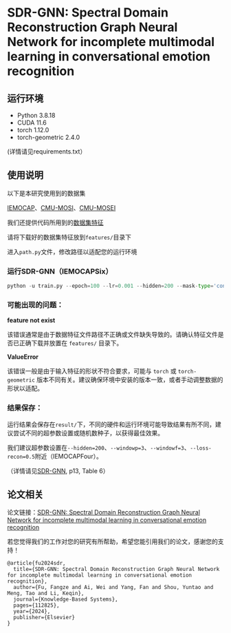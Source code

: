 # SDR-GNN: Spectral Domain Reconstruction Graph Neural Network for incomplete multimodal learning in conversational emotion recognition
## 运行环境
+ Python 3.8.18
+ CUDA 11.6
+ torch 1.12.0
+ torch-geometric 2.4.0

(详情请见requirements.txt）

## 使用说明
以下是本研究使用到的数据集

[IEMOCAP](https://sail.usc.edu/iemocap/index.html)、[CMU-MOSI](http://multicomp.cs.cmu.edu/resources/cmu-mosi-dataset/)、[CMU-MOSEI](http://multicomp.cs.cmu.edu/resources/cmu-mosei-dataset/)

我们还提供代码所用到的[数据集特征](https://pan.baidu.com/s/1mts1_R8Lq2SZ-eUQChDCfg?pwd=sdr1) 

请将下载好的数据集特征放到`features/`目录下

进入`path.py`文件，修改路径以适配您的运行环境

### 运行SDR-GNN（IEMOCAPSix）
```python
python -u train.py --epoch=100 --lr=0.001 --hidden=200 --mask-type='constant-0.4' --windowp=3 --windowf=3 --base-model='GRU' --loss-recon --dataset='IEMOCAPSix' --audio-feature='wav2vec-large-c-UTT' --text-feature='deberta-large-4-UTT' --video-feature='manet_UTT' --seed=55
```

### 可能出现的问题：
**feature not exist**

该错误通常是由于数据特征文件路径不正确或文件缺失导致的。请确认特征文件是否已正确下载并放置在 `features/` 目录下。

**ValueError**

该错误一般是由于输入特征的形状不符合要求，可能与 `torch` 或 `torch-geometric` 版本不同有关。建议确保环境中安装的版本一致，或者手动调整数据的形状以适配。

### 结果保存：
运行结果会保存在`result/`下，不同的硬件和运行环境可能导致结果有所不同，建议尝试不同的超参数设置或随机数种子，以获得最佳效果。

我们建议超参数设置在`--hidden=200`、`--windowp=3`、`--windowf=3`、`--loss-recon=0.5`附近（IEMOCAPFour）。

（详情请见[SDR-GNN](https://arxiv.org/pdf/2411.19822?), p13, Table 6）

## 论文相关
论文链接：[SDR-GNN: Spectral Domain Reconstruction Graph Neural Network for incomplete multimodal learning in conversational emotion recognition](https://arxiv.org/pdf/2411.19822?)

若您觉得我们的工作对您的研究有所帮助，希望您能引用我们的论文，感谢您的支持！

```plain
@article{fu2024sdr,
  title={SDR-GNN: Spectral Domain Reconstruction Graph Neural Network for incomplete multimodal learning in conversational emotion recognition},
  author={Fu, Fangze and Ai, Wei and Yang, Fan and Shou, Yuntao and Meng, Tao and Li, Keqin},
  journal={Knowledge-Based Systems},
  pages={112825},
  year={2024},
  publisher={Elsevier}
}
```

